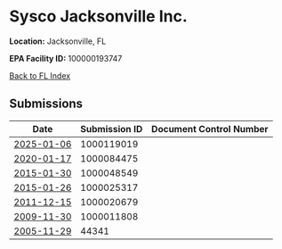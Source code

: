 # Sysco Jacksonville Inc.

**Location:** Jacksonville, FL

**EPA Facility ID:** 100000193747

[Back to FL Index](../../index.md)

## Submissions

| Date | Submission ID | Document Control Number |
|------|--------------|-------------------------|
| [2025-01-06](submissions/1000119019.md) | 1000119019 |  |
| [2020-01-17](submissions/1000084475.md) | 1000084475 |  |
| [2015-01-30](submissions/1000048549.md) | 1000048549 |  |
| [2015-01-26](submissions/1000025317.md) | 1000025317 |  |
| [2011-12-15](submissions/1000020679.md) | 1000020679 |  |
| [2009-11-30](submissions/1000011808.md) | 1000011808 |  |
| [2005-11-29](submissions/44341.md) | 44341 |  |
